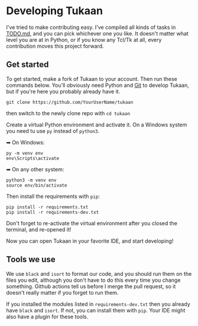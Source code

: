 # Developing Tukaan

I've tried to make contributing easy. I've compiled all kinds of tasks in [TODO.md](TODO.md), and you can pick whichever one you like. It doesn't matter what level you are at in Python, or if you know any Tcl/Tk at all, every contribution moves this project forward.

## Get started
To get started, make a fork of Tukaan to your account. Then run these commands below. You'll obviously need Python and [Git](https://git-scm.com/) to develop Tukaan, but if you're here you probably already have it.

```
git clone https://github.com/YourUserName/tukaan
```

then switch to the newly clone repo with `cd tukaan`

Create a virtual Python environment and activate it. On a Windows system you need tu use `py` instead of `python3`.

➡ On Windows:
```
py -m venv env
env\Scripts\activate
```

➡ On any other system:
```
python3 -m venv env
source env/bin/activate
```

Then install the requirements with `pip`:
```
pip install -r requirements.txt
pip install -r requirements-dev.txt
```

Don't forget to re-activate the virtual environment after you closed the terminal, and re-opened it!

Now you can open Tukaan in your favorite IDE, and start developing!


## Tools we use
We use `black` and `isort` to format our code, and you should run them on the files you edit, although you don't have to do this every time you change something. Github actions tell us before I merge the pull request, so it doesn't really matter if you forget to run them.

If you installed the modules listed in `requirements-dev.txt` then you already have `black` and `isort`. If not, you can install them with `pip`. Your IDE might also have a plugin for these tools.
